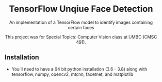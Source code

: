 <h1 align="center">
   TensorFlow Unqiue Face Detection
</h1>
<p align="center">
   An implementation of a TensorFlow model to identify images containing certain faces
 </p>
 <p align="center">
  This project was for Special Topics: Computer Vision class at UMBC (CMSC 491).
</p>

## Installation

* You'll need to have a 64 bit python installation (3.6 - 3.8) along with tensorflow, numpy, opencv2, mtcnn, facetnet, and matplotlib